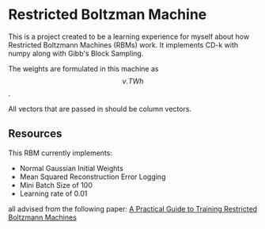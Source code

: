 # Restricted Boltzman Machine

This is a project created to be a learning experience for myself about
how Restricted Boltzmann Machines (RBMs) work.
It implements CD-k with numpy along with Gibb's Block Sampling.

The weights are formulated in this machine as
$$ v.T W h $$.

All vectors that are passed in should be column vectors.

## Resources

This RBM currently implements:

- Normal Gaussian Initial Weights
- Mean Squared Reconstruction Error Logging
- Mini Batch Size of 100
- Learning rate of 0.01
  
all advised from the following paper:
[A Practical Guide to Training
Restricted Boltzmann Machines](https://www.cs.toronto.edu/~hinton/absps/guideTR.pdf)
